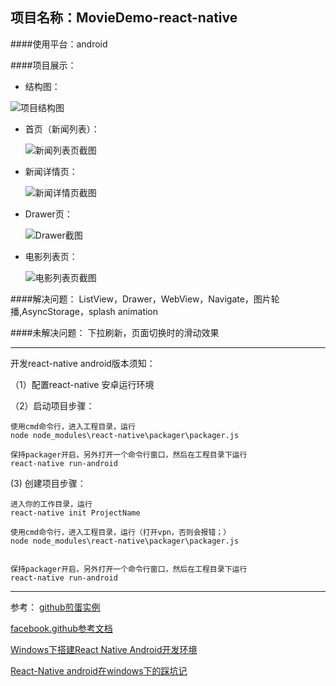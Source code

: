 ﻿
项目名称：MovieDemo-react-native
---------------------------

####使用平台：android

####项目展示：

 - 结构图：

![项目结构图](https://github.com/wuwanyu/ReactNative-MovieDemo/blob/master/ScreenShot/summry.png)

 - 首页（新闻列表）：

   ![新闻列表页截图](https://github.com/wuwanyu/ReactNative-MovieDemo/blob/master/ScreenShot/newslist.jpg)

 - 新闻详情页：

   ![新闻详情页截图](https://github.com/wuwanyu/ReactNative-MovieDemo/blob/master/ScreenShot/newsdetail.jpg)

 - Drawer页：

   ![Drawer截图](https://github.com/wuwanyu/ReactNative-MovieDemo/blob/master/ScreenShot/drawer.jpg)

 - 电影列表页：

   ![电影列表页截图](https://github.com/wuwanyu/ReactNative-MovieDemo/blob/master/ScreenShot/movielist.jpg)


####解决问题：
	ListView，Drawer，WebView，Navigate，图片轮播,AsyncStorage，splash animation

####未解决问题：
	下拉刷新，页面切换时的滑动效果

----------


开发react-native android版本须知：

（1）配置react-native 安卓运行环境


（2）启动项目步骤：
    
    使用cmd命令行，进入工程目录，运行    
    node node_modules\react-native\packager\packager.js
    
    保持packager开启，另外打开一个命令行窗口，然后在工程目录下运行
    react-native run-android


(3) 创建项目步骤：
	
    进入你的工作目录，运行
    react-native init ProjectName

    使用cmd命令行，进入工程目录，运行（打开vpn，否则会报错；）
    node node_modules\react-native\packager\packager.js


    保持packager开启，另外打开一个命令行窗口，然后在工程目录下运行
    react-native run-android


----------


参考：
[github煎蛋实例](https://github.com/w4lle/JianDan-React-Native)

[facebook.github参考文档](http://facebook.github.io/react-native/docs/view.html#content)

 [Windows下搭建React Native Android开发环境](http://www.cnblogs.com/wuwanyu/p/wwy20151019.html)

[React-Native android在windows下的踩坑记](http://www.cnblogs.com/meteoric_cry/p/4874517.html)
